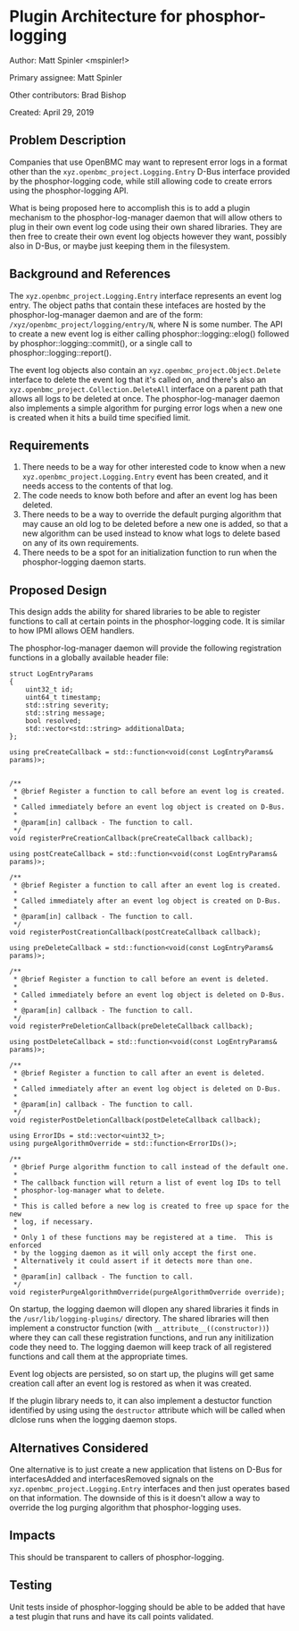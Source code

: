 # Plugin Architecture for phosphor-logging

Author:
  Matt Spinler <mspinler!>

Primary assignee:
  Matt Spinler

Other contributors:
  Brad Bishop

Created:
  April 29, 2019

## Problem Description
Companies that use OpenBMC may want to represent error logs in a format other
than the `xyz.openbmc_project.Logging.Entry` D-Bus interface provided by the
phosphor-logging code, while still allowing code to create errors using the
phosphor-logging API.

What is being proposed here to accomplish this is to add a plugin mechanism to
the phosphor-log-manager daemon that will allow others to plug in their own
event log code using their own shared libraries.  They are then free to create
their own event log objects however they want, possibly also in D-Bus, or maybe
just keeping them in the filesystem.

## Background and References
The `xyz.openbmc_project.Logging.Entry` interface represents an event log
entry.  The object paths that contain these intefaces are hosted by the
phosphor-log-manager daemon and are of the form:
`/xyz/openbmc_project/logging/entry/N`, where N is some number.  The API to
create a new event log is either calling phosphor::logging::elog() followed by
phosphor::logging::commit(), or a single call to phosphor::logging::report().

The event log objects also contain an `xyz.openbmc_project.Object.Delete`
interface to delete the event log that it's called on, and there's also an
`xyz.openbmc_project.Collection.DeleteAll` interface on a parent path that
allows all logs to be deleted at once.  The phosphor-log-manager daemon also
implements a simple algorithm for purging error logs when a new one is created
when it hits a build time specified limit.

## Requirements
1. There needs to be a way for other interested code to know when a new
   `xyz.openbmc_project.Logging.Entry` event has been created, and it needs
   access to the contents of that log.
1. The code needs to know both before and after an event log has been deleted.
1. There needs to be a way to override the default purging algorithm that may
   cause an old log to be deleted before a new one is added, so that a new
   algorithm can be used instead to know what logs to delete based on any of
   its own requirements.
1. There needs to be a spot for an initialization function to run when the
   phosphor-logging daemon starts.

## Proposed Design
This design adds the ability for shared libraries to be able to register
functions to call at certain points in the phosphor-logging code. It is similar
to how IPMI allows OEM handlers.

The phosphor-log-manager daemon will provide the following registration
functions in a globally available header file:

```
struct LogEntryParams
{
    uint32_t id;
    uint64_t timestamp;
    std::string severity;
    std::string message;
    bool resolved;
    std::vector<std::string> additionalData;
};

using preCreateCallback = std::function<void(const LogEntryParams& params)>;


/**
 * @brief Register a function to call before an event log is created.
 *
 * Called immediately before an event log object is created on D-Bus.
 *
 * @param[in] callback - The function to call.
 */
void registerPreCreationCallback(preCreateCallback callback);
```

```
using postCreateCallback = std::function<void(const LogEntryParams& params)>;

/**
 * @brief Register a function to call after an event log is created.
 *
 * Called immediately after an event log object is created on D-Bus.
 *
 * @param[in] callback - The function to call.
 */
void registerPostCreationCallback(postCreateCallback callback);
```

```
using preDeleteCallback = std::function<void(const LogEntryParams& params)>;

/**
 * @brief Register a function to call before an event is deleted.
 *
 * Called immediately before an event log object is deleted on D-Bus.
 *
 * @param[in] callback - The function to call.
 */
void registerPreDeletionCallback(preDeleteCallback callback);
```

```
using postDeleteCallback = std::function<void(const LogEntryParams& params)>;

/**
 * @brief Register a function to call after an event is deleted.
 *
 * Called immediately after an event log object is deleted on D-Bus.
 *
 * @param[in] callback - The function to call.
 */
void registerPostDeletionCallback(postDeleteCallback callback);
```

```
using ErrorIDs = std::vector<uint32_t>;
using purgeAlgorithmOverride = std::function<ErrorIDs()>;

/**
 * @brief Purge algorithm function to call instead of the default one.
 *
 * The callback function will return a list of event log IDs to tell
 * phosphor-log-manager what to delete.
 *
 * This is called before a new log is created to free up space for the new
 * log, if necessary.
 *
 * Only 1 of these functions may be registered at a time.  This is enforced
 * by the logging daemon as it will only accept the first one.
 * Alternatively it could assert if it detects more than one.
 *
 * @param[in] callback - The function to call.
 */
void registerPurgeAlgorithmOverride(purgeAlgorithmOverride override);
```

On startup, the logging daemon will dlopen any shared libraries it finds in the
`/usr/lib/logging-plugins/` directory.  The shared libraries will then
implement a constructor function (with `__attribute__((constructor))`) where
they can call these registration functions, and run any initilization code they
need to.  The logging daemon will keep track of all registered functions and
call them at the appropriate times.

Event log objects are persisted, so on start up, the plugins will get same
creation call after an event log is restored as when it was created.

If the plugin library needs to, it can also implement a destuctor function
identified by using using the `destructor` attribute which will be called
when dlclose runs when the logging daemon stops.

## Alternatives Considered
One alternative is to just create a new application that listens on D-Bus for
interfacesAdded and interfacesRemoved signals on the
`xyz.openbmc_project.Logging.Entry` interfaces and then just operates based on
that information.  The downside of this is it doesn't allow a way to override
the log purging algorithm that phosphor-logging uses.

## Impacts
This should be transparent to callers of phosphor-logging.

## Testing
Unit tests inside of phosphor-logging should be able to be added that have a
test plugin that runs and have its call points validated.
